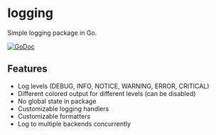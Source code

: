 logging
=======

Simple logging package in Go.

[![GoDoc](https://godoc.org/github.com/koding/logging?status.png)](https://godoc.org/github.com/koding/logging)


Features
--------

* Log levels (DEBUG, INFO, NOTICE, WARNING, ERROR, CRITICAL)
* Different colored output for different levels (can be disabled)
* No global state in package
* Customizable logging handlers
* Customizable formatters
* Log to multiple backends concurrently
